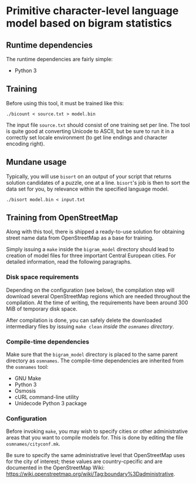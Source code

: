 # Primitive character-level language model based on bigram statistics

## Runtime dependencies

The runtime dependencies are fairly simple:

 * Python 3

## Training

Before using this tool, it must be trained like this:

    ./bicount < source.txt > model.bin

The input file `source.txt` should consist of one training set per line.
The tool is quite good at converting Unicode to ASCII, but be sure to run
it in a correctly set locale environment (to get line endings and character
encoding right).

## Mundane usage

Typically, you will use `bisort` on an output of your script that returns
solution candidates of a puzzle, one at a line. `bisort`'s job is then to sort
the data set for you, by relevance within the specified language model.

    ./bisort model.bin < input.txt

## Training from OpenStreetMap

Along with this tool, there is shipped a ready-to-use solution for obtaining
street name data from OpenStreetMap as a base for training.

Simply issuing a `make` inside the `bigram_model` directory should lead to
creation of model files for three important Central European cities.
For detailed information, read the following paragraphs.

### Disk space requirements

Depending on the configuration (see below), the compilation step will download
several OpenStreetMap regions which are needed throughout the compilation.
At the time of writing, the requirements have been around 300 MiB of temporary
disk space.

After compilation is done, you can safely delete the downloaded intermediary
files by issuing `make clean` *inside the `osmnames` directory*.

### Compile-time dependencies

Make sure that the `bigram_model` directory is placed to the same parent
directory as `osmnames`. The compile-time dependencies are inherited from
the `osmnames` tool:

 * GNU Make
 * Python 3
 * Osmosis
 * cURL command-line utility
 * Unidecode Python 3 package

### Configuration

Before invoking `make`, you may wish to specify cities or other administrative
areas that you want to compile models for. This is done by editing the file
`osmnames/cityconf.mk`.

Be sure to specify the same administrative level that OpenStreetMap uses for
the city of interest; these values are country-cpecific and are documented
in the OpenStreetMap Wiki:
<https://wiki.openstreetmap.org/wiki/Tag:boundary%3Dadministrative>.
